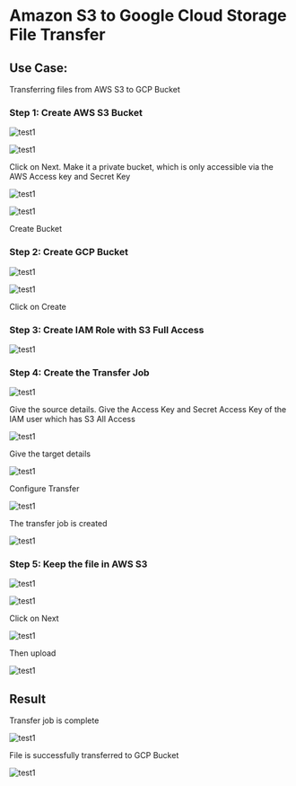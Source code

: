 # Amazon S3 to Google Cloud Storage File Transfer

## Use Case: 
Transferring files from AWS S3 to GCP Bucket


### Step 1: Create AWS S3 Bucket

![test1](https://media.github.ibm.com/user/220770/files/e4e30b00-8d22-11e9-9174-f109ad97a7b0)

![test1](https://media.github.ibm.com/user/220770/files/7733e080-8d1c-11e9-87d6-e93cd7fdb9b8)

Click on Next. Make it a private bucket, which is only accessible via the AWS Access key and Secret Key

![test1](https://media.github.ibm.com/user/220770/files/96327280-8d1c-11e9-9631-6e8c6e251f46)

![test1](https://media.github.ibm.com/user/220770/files/b2361400-8d1c-11e9-8fca-9c06973ed852)

Create Bucket

### Step 2: Create GCP Bucket   

![test1](https://media.github.ibm.com/user/220770/files/d98ce100-8d1c-11e9-95ee-9711bab96608)

![test1](https://media.github.ibm.com/user/220770/files/ec9fb100-8d1c-11e9-9846-bf77f0fc0140)

Click on Create

### Step 3: Create IAM Role with S3 Full Access

![test1](https://media.github.ibm.com/user/220770/files/69338f00-8d1f-11e9-9b54-de6907237975)

### Step 4: Create the Transfer Job

![test1](https://media.github.ibm.com/user/220770/files/903e9080-8d20-11e9-820d-2748e02551c1)

Give the source details. Give the Access Key and Secret Access Key of the IAM user which has S3 All Access

![test1](https://media.github.ibm.com/user/220770/files/1f4ba880-8d21-11e9-80ea-8f51789da965)

Give the target details

![test1](https://media.github.ibm.com/user/220770/files/44401b80-8d21-11e9-9672-8461c54852d0)

Configure Transfer

![test1](https://media.github.ibm.com/user/220770/files/5b7f0900-8d21-11e9-8ded-7626fe0a6496)

The transfer job is created

![test1](https://media.github.ibm.com/user/220770/files/bb75af80-8d21-11e9-80e4-02ea85e10154)

### Step 5: Keep the file in AWS S3

![test1](https://media.github.ibm.com/user/220770/files/dfd18c00-8d21-11e9-8c80-7e94829fb52a)

![test1](https://media.github.ibm.com/user/220770/files/f5df4c80-8d21-11e9-96e4-f1a4bbac815f)

Click on Next

![test1](https://media.github.ibm.com/user/220770/files/14454800-8d22-11e9-9223-b867200f636c)

Then upload

![test1](https://media.github.ibm.com/user/220770/files/27f0ae80-8d22-11e9-9d17-3f0222c813bd)

## Result

Transfer job is complete

![test1](https://media.github.ibm.com/user/220770/files/58d0e380-8d22-11e9-84a2-c4f2d38c8ec4)

File is successfully transferred to GCP Bucket

![test1](https://media.github.ibm.com/user/220770/files/6dad7700-8d22-11e9-8619-03afe11d5e00)





